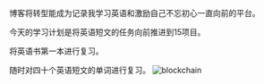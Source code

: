 博客将转型能成为记录我学习英语和激励自己不忘初心一直向前的平台。
 
今天的学习计划是将英语短文的任务向前推进到15项目。
 
将英语书第一本进行复习。
 
随时对四十个英语短文的单词进行复习。
 ![blockchain](https://i.ibb.co/3TxWLys/92097503-p0.png "区块链")

